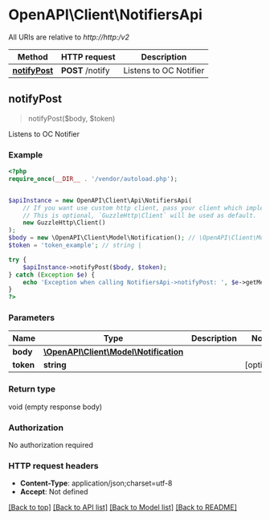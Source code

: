 # OpenAPI\Client\NotifiersApi

All URIs are relative to *http://http:/v2*

Method | HTTP request | Description
------------- | ------------- | -------------
[**notifyPost**](NotifiersApi.md#notifyPost) | **POST** /notify | Listens to OC Notifier



## notifyPost

> notifyPost($body, $token)

Listens to OC Notifier

### Example

```php
<?php
require_once(__DIR__ . '/vendor/autoload.php');


$apiInstance = new OpenAPI\Client\Api\NotifiersApi(
    // If you want use custom http client, pass your client which implements `GuzzleHttp\ClientInterface`.
    // This is optional, `GuzzleHttp\Client` will be used as default.
    new GuzzleHttp\Client()
);
$body = new \OpenAPI\Client\Model\Notification(); // \OpenAPI\Client\Model\Notification | 
$token = 'token_example'; // string | 

try {
    $apiInstance->notifyPost($body, $token);
} catch (Exception $e) {
    echo 'Exception when calling NotifiersApi->notifyPost: ', $e->getMessage(), PHP_EOL;
}
?>
```

### Parameters


Name | Type | Description  | Notes
------------- | ------------- | ------------- | -------------
 **body** | [**\OpenAPI\Client\Model\Notification**](../Model/Notification.md)|  |
 **token** | **string**|  | [optional]

### Return type

void (empty response body)

### Authorization

No authorization required

### HTTP request headers

- **Content-Type**: application/json;charset=utf-8
- **Accept**: Not defined

[[Back to top]](#) [[Back to API list]](../../README.md#documentation-for-api-endpoints)
[[Back to Model list]](../../README.md#documentation-for-models)
[[Back to README]](../../README.md)

